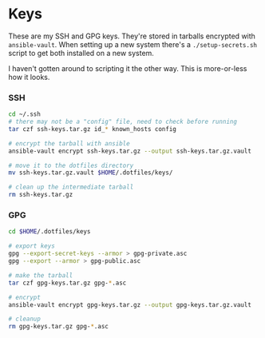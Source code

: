 # Keys

These are my SSH and GPG keys. They're stored in tarballs encrypted with
`ansible-vault`. When setting up a new system there's a `./setup-secrets.sh`
script to get both installed on a new system.

I haven't gotten around to scripting it the other way. This is more-or-less how
it looks.

### SSH

```sh
cd ~/.ssh
# there may not be a "config" file, need to check before running
tar czf ssh-keys.tar.gz id_* known_hosts config

# encrypt the tarball with ansible
ansible-vault encrypt ssh-keys.tar.gz --output ssh-keys.tar.gz.vault

# move it to the dotfiles directory
mv ssh-keys.tar.gz.vault $HOME/.dotfiles/keys/

# clean up the intermediate tarball
rm ssh-keys.tar.gz
```

### GPG

```sh
cd $HOME/.dotfiles/keys

# export keys
gpg --export-secret-keys --armor > gpg-private.asc
gpg --export --armor > gpg-public.asc

# make the tarball
tar czf gpg-keys.tar.gz gpg-*.asc

# encrypt
ansible-vault encrypt gpg-keys.tar.gz --output gpg-keys.tar.gz.vault

# cleanup
rm gpg-keys.tar.gz gpg-*.asc
```

